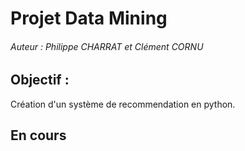 # Projet Data Mining 
###### Auteur : Philippe CHARRAT et Clément CORNU

## Objectif : 
Création d'un système de recommendation en python. 

## En cours 
